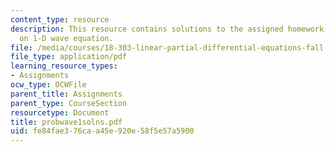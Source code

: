 ```yaml
---
content_type: resource
description: This resource contains solutions to the assigned homework problems based
  on 1-D wave equation.
file: /media/courses/18-303-linear-partial-differential-equations-fall-2006/fe84fae376caa45e920e58f5e57a5900_probwave1solns.pdf
file_type: application/pdf
learning_resource_types:
- Assignments
ocw_type: OCWFile
parent_title: Assignments
parent_type: CourseSection
resourcetype: Document
title: probwave1solns.pdf
uid: fe84fae3-76ca-a45e-920e-58f5e57a5900
---
```

